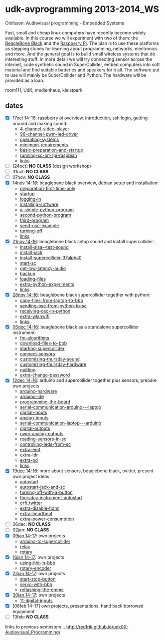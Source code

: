 udk-avprogramming 2013-2014_WS
==============================

Olofsson: Audiovisual programming - Embedded Systems

Fast, small and cheap linux computers have recently become widely available. In this course we will experiment with two of them: the [BeagleBone Black](http://beagleboard.org/Products/BeagleBone%20Black) and the [Raspberry Pi](http://raspberrypi.org). The plan is to use these platforms as stepping stones for learning about programming, networks, electronics and more. And the general goal is to build small wireless systems that do interesting stuff.
In more detail we will try connecting sensor across the internet, code synthetic sound in SuperCollider, embed computers into soft material and find suitable batteries and speakers for it all. The software put to use will mainly be SuperCollider and Python. The hardware will be provided as a loan.

room111, UdK, medienhaus, kleistpark

dates
-----
- [x] [17oct 14-16](https://github.com/redFrik/udk10-Embedded_Systems/tree/master/udk131017): raspberry pi overview, introduction, ssh login, getting around and making sound:
	- [4-channel-video-player](https://github.com/redFrik/udk10-Embedded_Systems/tree/master/udk131017#--4-channel-video-player)
	- [96-channel-pwm-led-driver](https://github.com/redFrik/udk10-Embedded_Systems/tree/master/udk131017#--96-channel-pwm-led-driver)
	- [operating-systems](https://github.com/redFrik/udk10-Embedded_Systems/tree/master/udk131017#--operating-systems)
	- [minimum-requirements](https://github.com/redFrik/udk10-Embedded_Systems/tree/master/udk131017#--minimum-requirements)
	- [basic-preparation-and-startup](https://github.com/redFrik/udk10-Embedded_Systems/tree/master/udk131017#--basic-preparation-and-startup)
	- [running-sc-on-rpi-raspbian](https://github.com/redFrik/udk10-Embedded_Systems/tree/master/udk131017#--running-sc-on-rpi-raspbian)
	- [links](https://github.com/redFrik/udk10-Embedded_Systems/tree/master/udk131017#--links)
- [ ] [24oct] **NO CLASS** (design workshop)
- [ ] 31oct: **NO CLASS**
- [ ] 07nov: **NO CLASS**
- [x] [14nov 14-16](https://github.com/redFrik/udk10-Embedded_Systems/tree/master/udk131114): beaglebone black overview, debian setup and installation:
	- [preparation-first-time-only](https://github.com/redFrik/udk10-Embedded_Systems/tree/master/udk131114#--preparation-first-time-only)
	- [startup](https://github.com/redFrik/udk10-Embedded_Systems/tree/master/udk131114#--startup)
	- [logging-in](https://github.com/redFrik/udk10-Embedded_Systems/tree/master/udk131114#--logging-in)
	- [installing-software](https://github.com/redFrik/udk10-Embedded_Systems/tree/master/udk131114#--installing-software)
	- [a-simple-python-program](https://github.com/redFrik/udk10-Embedded_Systems/tree/master/udk131114#--a-simple-python-program)
	- [second-python-program](https://github.com/redFrik/udk10-Embedded_Systems/tree/master/udk131114#--second-python-program)
	- [third-program](https://github.com/redFrik/udk10-Embedded_Systems/tree/master/udk131114#--third-program)
	- [send-osc-example](https://github.com/redFrik/udk10-Embedded_Systems/tree/master/udk131114#--send-osc-example)
	- [turning-off](https://github.com/redFrik/udk10-Embedded_Systems/tree/master/udk131114#--turning-off)
	- [links](https://github.com/redFrik/udk10-Embedded_Systems/tree/master/udk131114#--links)
- [x] [21nov 14-16](https://github.com/redFrik/udk10-Embedded_Systems/tree/master/udk131121): beaglebone black setup sound and install supercollider:
	- [install-alsa--test-sound](https://github.com/redFrik/udk10-Embedded_Systems/tree/master/udk131121#--install-alsa--test-sound)
	- [install-jack](https://github.com/redFrik/udk10-Embedded_Systems/tree/master/udk131121#--install-jack)
	- [install-supercollider-37alpha0](https://github.com/redFrik/udk10-Embedded_Systems/tree/master/udk131121#--install-supercollider-37alpha0)
	- [start-sc](https://github.com/redFrik/udk10-Embedded_Systems/tree/master/udk131121#--start-sc)
	- [get-low-latency-audio](https://github.com/redFrik/udk10-Embedded_Systems/tree/master/udk131121#--get-low-latency-audio)
	- [backup](https://github.com/redFrik/udk10-Embedded_Systems/tree/master/udk131121#--backup)
	- [loading-files](https://github.com/redFrik/udk10-Embedded_Systems/tree/master/udk131121#--loading-files)
	- [extra-python-experiments](https://github.com/redFrik/udk10-Embedded_Systems/tree/master/udk131121#--extra-python-experiments)
	- [links](https://github.com/redFrik/udk10-Embedded_Systems/tree/master/udk131121#--links)
- [x] [28nov 14-16](https://github.com/redFrik/udk10-Embedded_Systems/tree/master/udk131128): beaglebone black supercollider together with python:
	- [copy-files-from-laptop-to-bbb](https://github.com/redFrik/udk10-Embedded_Systems/tree/master/udk131128#--copy-files-from-laptop-to-bbb)
	- [sending-osc-from-python-to-sc](https://github.com/redFrik/udk10-Embedded_Systems/tree/master/udk131128#--sending-osc-from-python-to-sc)
	- [receiving-osc-in-python](https://github.com/redFrik/udk10-Embedded_Systems/tree/master/udk131128#--receiving-osc-in-python)
	- [extra-wlanwifi](https://github.com/redFrik/udk10-Embedded_Systems/tree/master/udk131128#--extra-wlanwifi)
	- [links](https://github.com/redFrik/udk10-Embedded_Systems/tree/master/udk131128#--links)
- [x] [05dec 14-16](https://github.com/redFrik/udk10-Embedded_Systems/tree/master/udk131205): beaglebone black as a standalone supercollider instrument:
	- [fm-algorithms](https://github.com/redFrik/udk10-Embedded_Systems/tree/master/udk131205#--fm-algorithms)
	- [download-files-to-bbb](https://github.com/redFrik/udk10-Embedded_Systems/tree/master/udk131205#--download-files-to-bbb)
	- [starting-supercollider](https://github.com/redFrik/udk10-Embedded_Systems/tree/master/udk131205#--starting-supercollider)
	- [connect-sensors](https://github.com/redFrik/udk10-Embedded_Systems/tree/master/udk131205#--connect-sensors)
	- [customizing-thursday-sound](https://github.com/redFrik/udk10-Embedded_Systems/tree/master/udk131205#--customizing-thursday-sound)
	- [customizing-thursday-hardware](https://github.com/redFrik/udk10-Embedded_Systems/tree/master/udk131205#--customizing-thursday-hardware)
	- [quitting](https://github.com/redFrik/udk10-Embedded_Systems/tree/master/udk131205#--quitting)
	- [extra-change-password](https://github.com/redFrik/udk10-Embedded_Systems/tree/master/udk131205#--extra-change-password)
- [x] [12dec 14-16](https://github.com/redFrik/udk10-Embedded_Systems/tree/master/udk131212): arduino and supercollider together plus sensors, prepare own projects
	- [arduino-hardware](https://github.com/redFrik/udk10-Embedded_Systems/tree/master/udk131212#--arduino-hardware)
	- [arduino-ide](https://github.com/redFrik/udk10-Embedded_Systems/tree/master/udk131212#--arduino-ide)
	- [programming-the-board](https://github.com/redFrik/udk10-Embedded_Systems/tree/master/udk131212#--programming-the-board)
	- [serial-communication-arduino---laptop](https://github.com/redFrik/udk10-Embedded_Systems/tree/master/udk131212#--serial-communication-arduino---laptop)
	- [digital-inputs](https://github.com/redFrik/udk10-Embedded_Systems/tree/master/udk131212#--digital-inputs)
	- [analog-inputs](https://github.com/redFrik/udk10-Embedded_Systems/tree/master/udk131212#--analog-inputs)
	- [serial-communication-laptop---arduino](https://github.com/redFrik/udk10-Embedded_Systems/tree/master/udk131212#--serial-communication-laptop---arduino)
	- [digital-outputs](https://github.com/redFrik/udk10-Embedded_Systems/tree/master/udk131212#--digital-outputs)
	- [pwm-analog-outputs](https://github.com/redFrik/udk10-Embedded_Systems/tree/master/udk131212#--pwm-analog-outputs)
	- [reading-sensors-in-sc](https://github.com/redFrik/udk10-Embedded_Systems/tree/master/udk131212#--reading-sensors-in-sc)
	- [controlling-leds-from-sc](https://github.com/redFrik/udk10-Embedded_Systems/tree/master/udk131212#--controlling-leds-from-sc)
	- [extra-emf](https://github.com/redFrik/udk10-Embedded_Systems/tree/master/udk131212#--extra-emf)
	- [extra-ldr](https://github.com/redFrik/udk10-Embedded_Systems/tree/master/udk131212#--extra-ldr)
	- [extra-pd](https://github.com/redFrik/udk10-Embedded_Systems/tree/master/udk131212#--extra-pd)
	- [links](https://github.com/redFrik/udk10-Embedded_Systems/tree/master/udk131212#--links)
- [x] [19dec 14-16](https://github.com/redFrik/udk10-Embedded_Systems/tree/master/udk131219): more about sensors, beaglebone black, twitter, present own project ideas
	- [autostart](https://github.com/redFrik/udk10-Embedded_Systems/tree/master/udk131219#--autostart)
	- [autostart-jack-and-sc](https://github.com/redFrik/udk10-Embedded_Systems/tree/master/udk131219#--autostart-jack-and-sc)
	- [turning-off-with-a-button](https://github.com/redFrik/udk10-Embedded_Systems/tree/master/udk131219#--turning-off-with-a-button)
	- [thursday-instrument-autostart](https://github.com/redFrik/udk10-Embedded_Systems/tree/master/udk131219#--thursday-instrument-autostart)
	- [orfi_twitter](https://github.com/redFrik/udk10-Embedded_Systems/tree/master/udk131219#--orfi_twitter)
	- [extra-disable-hdmi](https://github.com/redFrik/udk10-Embedded_Systems/tree/master/udk131219#--extra-disable-hdmi)
	- [extra-heartbeat](https://github.com/redFrik/udk10-Embedded_Systems/tree/master/udk131219#--extra-heartbeat)
	- [extra-power-consumption](https://github.com/redFrik/udk10-Embedded_Systems/tree/master/udk131219#--extra-power-consumption)
- [ ] 26dec: **NO CLASS**
- [ ] 02jan: **NO CLASS**
- [x] [09jan 14-17](https://github.com/redFrik/udk10-Embedded_Systems/tree/master/udk140109): own projects
	- [arduino-to-supercollider](https://github.com/redFrik/udk10-Embedded_Systems/tree/master/udk140109#--arduino-to-supercollider)
	- [relay](https://github.com/redFrik/udk10-Embedded_Systems/tree/master/udk140109#--relay)
	- [rotary](https://github.com/redFrik/udk10-Embedded_Systems/tree/master/udk140109#--rotary)
- [x] [16jan 14-17](https://github.com/redFrik/udk10-Embedded_Systems/tree/master/udk140116): own projects
	- [using-hid-in-bbb](https://github.com/redFrik/udk10-Embedded_Systems/tree/master/udk140116#--using-hid-in-bbb)
	- [rotary-encoder](https://github.com/redFrik/udk10-Embedded_Systems/tree/master/udk140116#--rotary-encoder)
- [x] [23jan 14-17](https://github.com/redFrik/udk10-Embedded_Systems/tree/master/udk140123): own projects
	- [start-stop-button](https://github.com/redFrik/udk10-Embedded_Systems/tree/master/udk140123#--start-stop-button)
	- [servo-with-bbb](https://github.com/redFrik/udk10-Embedded_Systems/tree/master/udk140123#--servo-with-bbb)
	- [reflashing-the-emmc](https://github.com/redFrik/udk10-Embedded_Systems/tree/master/udk140123#--reflashing-the-emmc)
- [x] [30jan 14-17](https://github.com/redFrik/udk10-Embedded_Systems/tree/master/udk140130): own projects
	- [11-digital-inputs](https://github.com/redFrik/udk10-Embedded_Systems/tree/master/udk140130#--11-digital-inputs)
- [x] [06feb 14-17] own projects, presentations, hand back borrowed equipment
- [ ] 13feb: **NO CLASS**

links to previous semesters... <http://redfrik.github.io/udk00-Audiovisual_Programming/>
